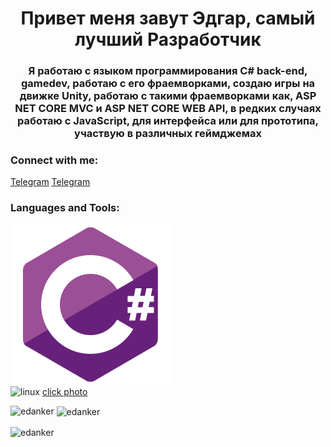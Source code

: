 <h1 align="center">Привет меня завут Эдгар, самый лучший Разработчик</h1>
<h3 align="center">Я работаю с языком программирования C# back-end, gamedev, работаю с его фраемворками, создаю игры на движке Unity, работаю с такими фраемворками как, ASP NET CORE MVC и ASP NET CORE WEB API, в редких случаях работаю с JavaScript, для интерфейса или для прототипа, участвую в различных геймджемах</h3>


<h3 align="left">Connect with me:</h3>
<a href="https://t.me/loveGellyanumberone">Telegram</a>
<a href="https://edankr-yzo.itch.io">Telegram</a>
<p align="left">
</p>

<h3 align="left">Languages and Tools:</h3>
 <img class="ml-4 w-8 h-8 sm:w-10 sm:h-10" src="https://raw.githubusercontent.com/devicons/devicon/master/icons/csharp/csharp-original.svg" alt="csharp">

 

<div>
 <img src="https://github.com/EDANKER/EDANKER/assets/99076691/2629e2b2-e2ba-4a55-bb90-b3e911b4eef5" alt="linux" width="100" height="100"/> </a> <a href="https://nodejs.org" target="_blank" rel="noreferrer">
 <a href="https://github.com/EDANKER/EDANKER/assets/99076691/2629e2b2-e2ba-4a55-bb90-b3e911b4eef5">click photo</a>
 </div>
<p><img align="left" src="https://github-readme-stats.vercel.app/api/top-langs?username=edanker&show_icons=true&locale=en&layout=compact" alt="edanker" /></p>

<p>&nbsp;<img align="center" src="https://github-readme-stats.vercel.app/api?username=edanker&show_icons=true&locale=en" alt="edanker" /></p>

<p><img align="center" src="https://github-readme-streak-stats.herokuapp.com/?user=edanker&" alt="edanker" /></p>


